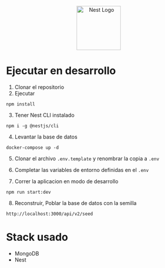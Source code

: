 <p align="center">
  <a href="http://nestjs.com/" target="blank"><img src="https://nestjs.com/img/logo-small.svg" width="120" alt="Nest Logo" /></a>
</p>

# Ejecutar en desarrollo
1. Clonar el repositorio
2. Ejecutar
```
npm install
```
3. Tener Nest CLI instalado
```
npm i -g @nestjs/cli
```

4. Levantar la base de datos
```
docker-compose up -d
```
5. Clonar el archivo ```.env.template``` y renombrar la copia a ```.env```

6. Completar las variables de entorno definidas en el ```.env```

7. Correr la aplicacion en modo de desarrollo
```
npm run start:dev
```

8. Reconstruir, Poblar la base de datos con la semilla
```
http://localhost:3000/api/v2/seed
```

# Stack usado
* MongoDB
* Nest
